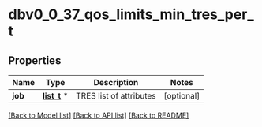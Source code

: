 # dbv0_0_37_qos_limits_min_tres_per_t

## Properties
Name | Type | Description | Notes
------------ | ------------- | ------------- | -------------
**job** | [**list_t**](dbv0_0_37_tres_list_inner.md) \* | TRES list of attributes | [optional] 

[[Back to Model list]](../README.md#documentation-for-models) [[Back to API list]](../README.md#documentation-for-api-endpoints) [[Back to README]](../README.md)


